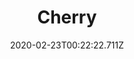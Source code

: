 ---
templateKey: blog-post
featuredpost: false
date: 2020-02-23T00:22:22.711Z
title: Cherry
description: It's popular, and ripens sooner than most other fruits.
type: fruit
sellPrice: 
energy: 38
health: 17
featuredimage: /img/Cherry.png
tags:
  - spring
  - tree
  - edible
---